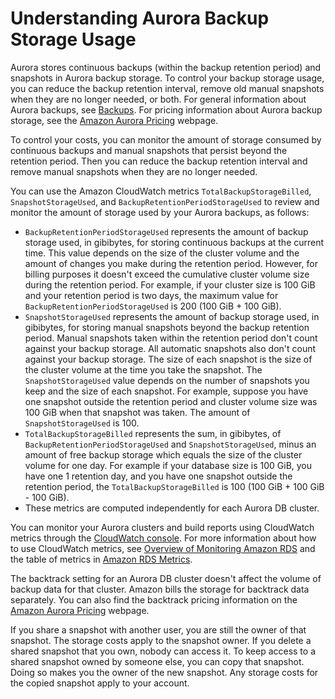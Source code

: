# Understanding Aurora Backup Storage Usage<a name="aurora-storage-backup"></a>

 Aurora stores continuous backups \(within the backup retention period\) and snapshots in Aurora backup storage\. To control your backup storage usage, you can reduce the backup retention interval, remove old manual snapshots when they are no longer needed, or both\. For general information about Aurora backups, see [Backups](Aurora.Managing.Backups.md#Aurora.Managing.Backups.Backup)\. For pricing information about Aurora backup storage, see the [Amazon Aurora Pricing](https://aws.amazon.com/rds/aurora/pricing) webpage\. 

 To control your costs, you can monitor the amount of storage consumed by continuous backups and manual snapshots that persist beyond the retention period\. Then you can reduce the backup retention interval and remove manual snapshots when they are no longer needed\. 

 You can use the Amazon CloudWatch metrics `TotalBackupStorageBilled`, `SnapshotStorageUsed`, and `BackupRetentionPeriodStorageUsed` to review and monitor the amount of storage used by your Aurora backups, as follows: 
+  `BackupRetentionPeriodStorageUsed` represents the amount of backup storage used, in gibibytes, for storing continuous backups at the current time\. This value depends on the size of the cluster volume and the amount of changes you make during the retention period\. However, for billing purposes it doesn't exceed the cumulative cluster volume size during the retention period\. For example, if your cluster size is 100 GiB and your retention period is two days, the maximum value for `BackupRetentionPeriodStorageUsed` is 200 \(100 GiB \+ 100 GiB\)\.
+  `SnapshotStorageUsed` represents the amount of backup storage used, in gibibytes, for storing manual snapshots beyond the backup retention period\. Manual snapshots taken within the retention period don't count against your backup storage\. All automatic snapshots also don't count against your backup storage\. The size of each snapshot is the size of the cluster volume at the time you take the snapshot\. The `SnapshotStorageUsed` value depends on the number of snapshots you keep and the size of each snapshot\. For example, suppose you have one snapshot outside the retention period and cluster volume size was 100 GiB when that snapshot was taken\. The amount of `SnapshotStorageUsed` is 100\. 
+  `TotalBackupStorageBilled` represents the sum, in gibibytes, of `BackupRetentionPeriodStorageUsed` and `SnapshotStorageUsed`, minus an amount of free backup storage which equals the size of the cluster volume for one day\. For example if your database size is 100 GiB, you have one 1 retention day, and you have one snapshot outside the retention period, the `TotalBackupStorageBilled` is 100 \(100 GiB \+ 100 GiB \- 100 GiB\)\. 
+  These metrics are computed independently for each Aurora DB cluster\. 

 You can monitor your Aurora clusters and build reports using CloudWatch metrics through the [CloudWatch console](https://console.aws.amazon.com/cloudwatch/ )\. For more information about how to use CloudWatch metrics, see [Overview of Monitoring Amazon RDS](MonitoringOverview.md) and the table of metrics in [Amazon RDS Metrics](MonitoringOverview.md#rds-metrics)\. 

 The backtrack setting for an Aurora DB cluster doesn't affect the volume of backup data for that cluster\. Amazon bills the storage for backtrack data separately\. You can also find the backtrack pricing information on the [Amazon Aurora Pricing](https://aws.amazon.com/rds/aurora/pricing) webpage\. 

 If you share a snapshot with another user, you are still the owner of that snapshot\. The storage costs apply to the snapshot owner\. If you delete a shared snapshot that you own, nobody can access it\. To keep access to a shared snapshot owned by someone else, you can copy that snapshot\. Doing so makes you the owner of the new snapshot\. Any storage costs for the copied snapshot apply to your account\. 